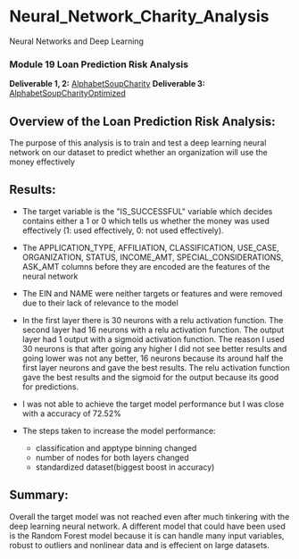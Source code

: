 # Neural_Network_Charity_Analysis
 Neural Networks and Deep Learning

 ### Module 19 Loan Prediction Risk Analysis
 **Deliverable 1, 2:** [AlphabetSoupCharity](AlphabetSoupCharity.ipynb) 
 **Deliverable 3:** [AlphabetSoupCharityOptimized](AlphabetSoupCharity_Optimization.ipynb) 
 
## Overview of the Loan Prediction Risk Analysis:
The purpose of this analysis is to train and test a deep learning neural network on our dataset to predict whether an organization will use the money effectively 

## Results:
- The target variable is the "IS_SUCCESSFUL" variable which decides contains either a 1 or 0 which tells us whether the money was used effectively (1: used effectively, 0: not used effectively).

- The APPLICATION_TYPE, AFFILIATION, CLASSIFICATION, USE_CASE, ORGANIZATION, STATUS, INCOME_AMT, SPECIAL_CONSIDERATIONS, ASK_AMT columns before they are encoded are the features of the neural network

- The EIN and NAME were neither targets or features and were removed due to their lack of relevance to the model

- In the first layer there is 30 neurons with a relu activation function. The second layer had 16 neurons with a relu activation function. The output layer had 1 output with a sigmoid activation function.
The reason I used 30 neurons is that after going any higher I did not see better results and going lower was not any better, 16 neurons because its around half the first layer neurons and gave the best results.
The relu activation function gave the best results and the sigmoid for the output because its good for predictions.

- I was not able to achieve the target model performance but I was close with a accuracy of 72.52%

- The steps taken to increase the model performance: 
    - classification and apptype binning changed
    - number of nodes for both layers changed
    - standardized dataset(biggest boost in accuracy)

## Summary:
Overall the target model was not reached even after much tinkering with the deep learning neural network. A different model that could have been used is the Random Forest model because it is can handle many input variables, robust to outliers and nonlinear data and is effecient on large datasets.



 

